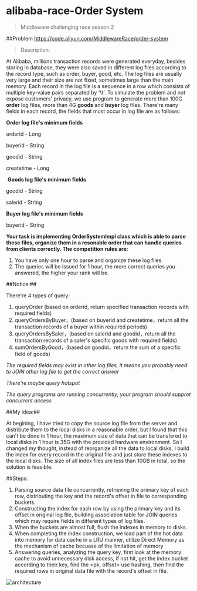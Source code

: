 # alibaba-race-Order System
> Middleware challenging race season 2

##Problem https://code.aliyun.com/MiddlewareRace/order-system


> Description:

  At Alibaba, millions transaction records were generated everyday, besides storing in database, they were also saved in different log files according to the record type, such as order, buyer, good, etc. The log files are usually very large and their size are not fixed, sometimes large than the main memory. Each record in the log file is a sequence in a row which consists of multiple key-value pairs separated by '\t'. 
  To simulate the problem and not expose customers' privacy, we use program to generate more than 100G **order** log files, more than 4G **goods** and **buyer** log files. There're many fields in each record, the fields that must occur in log file are as follows: 
  
  
  **Order log file's minimum fields**
  
orderid - Long

buyerid - String

goodid - String

createtime - Long

 **Goods log file's minimum fields**
 
goodid - String

salerid - String

**Buyer log file's minimum fields**

buyerid - String


**Your task is implementing OrderSystemImpl class which is able to parse these files, organize them in a resonable order that can handle queries from clients correctly. The competition rules are:**

1. You have only one hour to parse and organize these log files. 
2. The queries will be issued for 1 hour, the more correct queries you answered, the higher your rank will be.

##Notice:##

There're 4 types of query:

1. queryOrder (based on orderid, return specified transaction records with required fields)
2. queryOrdersByBuyer，(based on buyerid and createtime，return all the transaction records of a buyer within required periods)
3. queryOrdersBySaler，(based on salerid and goodid，return all the transaction records of a saler's specific goods with required fields)
4. sumOrdersByGood，(based on goodid，return the sum of a specific field of goods)

*The required fields may exist in other log files, it means you probably need to JOIN other log file to get the correct answer*

*There're maybe query hotspot*

*The query programs are running concurrently, your program should supprot concurrent access*


##My idea:##

At begining, I have tried to copy the source log file from the server and distribute them to the local disks in a reasonable order, but I found that this can't be done in 1 hour, the maximum size of data that can be transfered to local disks in 1 hour is 35G with the provided hardware environment. So I changed my thought, instead of reorganize all the data to local disks, I build the index for every record in the original file and just store these indexes to the local disks. The size of all index files are less than 10GB in total, so the solution is feasible.

##Steps:

1. Parsing source data file concurrently, retrieving the primary key of each row, distributing the key and the record's offset in file to corresponding buckets.
2. Constructing the index for each row by using the primary key and its offset in original log file, building association table for JOIN queries which may require fields in different types of log files.
3. When the buckets are almost full, flush the indexes in memory to disks.
4. When completing the index construction, we load part of the hot data into memory for data cache in a LRU manner, utilize Direct Memory as the mechanism of cache becuase of the limitation of memory
5. Answering queries, analyzing the query key, first look at the memory cache to avoid unnecessary disk access, if not hit, get the index bucket according to their key, find the <pk, offset> use hashing, then find the required rows in original data file with the record's offset in file.

![architecture](architecture.jpg)
